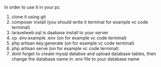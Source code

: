 In order to use it in your pc
1) clone it using git
2) composer install (you should write it terminal for example vc code terminal)
3) laravelweb.sql is daabase install to your server
4) cp .env.example .env (on for example vc code terminal)
5) php artisan key:generate (on for example vc code terminal)
6) php artisan serve (on for example vc code terminal)
7) dont forget to create mysql databse and upload database tables, then change the database name in .env file to your database name
